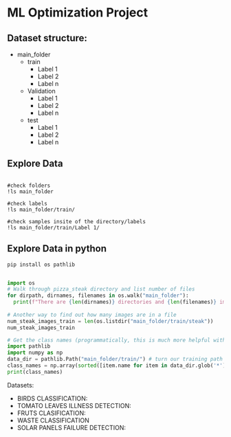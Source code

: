 # ML Optimization Project

## Dataset structure:

* main_folder
  * train
    * Label 1
    * Label 2
    * Label n
  * Validation
    * Label 1
    * Label 2
    * Label n 
  * test
    * Label 1
    * Label 2
    * Label n

## Explore Data

```Linux

#check folders 
!ls main_folder

#check labels
!ls main_folder/train/

#check samples insite of the directory/labels
!ls main_folder/train/Label 1/
```

## Explore Data in python

```bash
pip install os pathlib 

```

```python

import os
# Walk through pizza_steak directory and list number of files
for dirpath, dirnames, filenames in os.walk("main_folder"):
  print(f"There are {len(dirnames)} directories and {len(filenames)} images in '{dirpath}'.")
  
# Another way to find out how many images are in a file
num_steak_images_train = len(os.listdir("main_folder/train/steak"))
num_steak_images_train

# Get the class names (programmatically, this is much more helpful with a longer list of classes)
import pathlib
import numpy as np
data_dir = pathlib.Path("main_folder/train/") # turn our training path into a Python path
class_names = np.array(sorted([item.name for item in data_dir.glob('*')])) # created a list of class_names from the subdirectories
print(class_names)

```

Datasets:

* BIRDS CLASSIFICATION: 
* TOMATO LEAVES ILLNESS DETECTION:
* FRUTS CLASIFICATION:
* WASTE CLASSIFICATION
* SOLAR PANELS FAILURE DETECTION:

